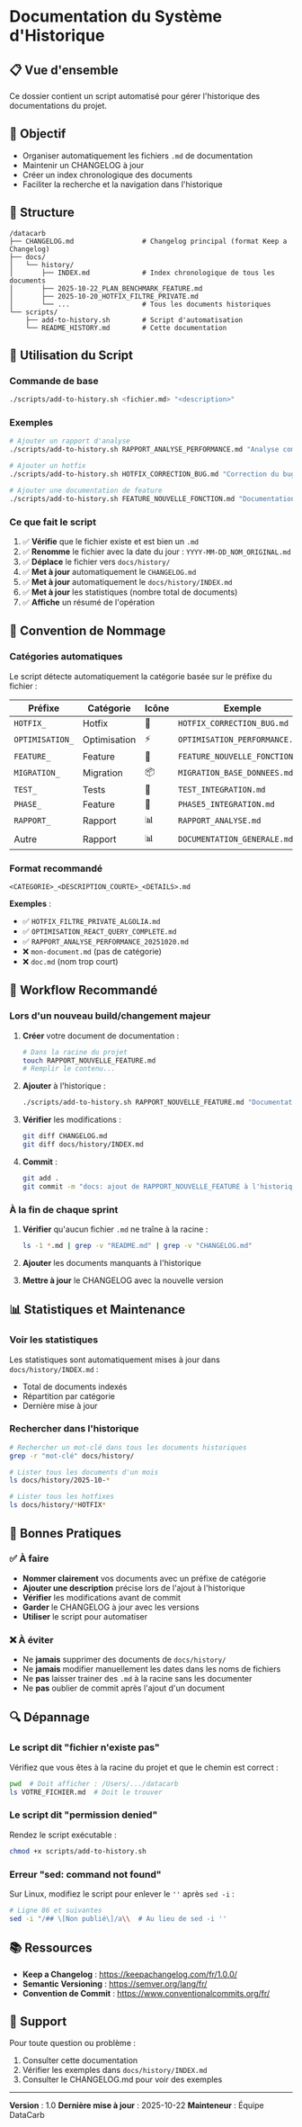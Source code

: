# Documentation du Système d'Historique

## 📋 Vue d'ensemble

Ce dossier contient un script automatisé pour gérer l'historique des documentations du projet.

## 🎯 Objectif

- Organiser automatiquement les fichiers `.md` de documentation
- Maintenir un CHANGELOG à jour
- Créer un index chronologique des documents
- Faciliter la recherche et la navigation dans l'historique

## 📁 Structure

```
/datacarb
├── CHANGELOG.md                 # Changelog principal (format Keep a Changelog)
├── docs/
│   └── history/
│       ├── INDEX.md             # Index chronologique de tous les documents
│       ├── 2025-10-22_PLAN_BENCHMARK_FEATURE.md
│       ├── 2025-10-20_HOTFIX_FILTRE_PRIVATE.md
│       └── ...                  # Tous les documents historiques
└── scripts/
    ├── add-to-history.sh        # Script d'automatisation
    └── README_HISTORY.md        # Cette documentation
```

## 🚀 Utilisation du Script

### Commande de base

```bash
./scripts/add-to-history.sh <fichier.md> "<description>"
```

### Exemples

```bash
# Ajouter un rapport d'analyse
./scripts/add-to-history.sh RAPPORT_ANALYSE_PERFORMANCE.md "Analyse complète des performances"

# Ajouter un hotfix
./scripts/add-to-history.sh HOTFIX_CORRECTION_BUG.md "Correction du bug de synchronisation"

# Ajouter une documentation de feature
./scripts/add-to-history.sh FEATURE_NOUVELLE_FONCTION.md "Documentation de la nouvelle fonctionnalité XYZ"
```

### Ce que fait le script

1. ✅ **Vérifie** que le fichier existe et est bien un `.md`
2. ✅ **Renomme** le fichier avec la date du jour : `YYYY-MM-DD_NOM_ORIGINAL.md`
3. ✅ **Déplace** le fichier vers `docs/history/`
4. ✅ **Met à jour** automatiquement le `CHANGELOG.md`
5. ✅ **Met à jour** automatiquement le `docs/history/INDEX.md`
6. ✅ **Met à jour** les statistiques (nombre total de documents)
7. ✅ **Affiche** un résumé de l'opération

## 📝 Convention de Nommage

### Catégories automatiques

Le script détecte automatiquement la catégorie basée sur le préfixe du fichier :

| Préfixe | Catégorie | Icône | Exemple |
|---------|-----------|-------|---------|
| `HOTFIX_` | Hotfix | 🐛 | `HOTFIX_CORRECTION_BUG.md` |
| `OPTIMISATION_` | Optimisation | ⚡ | `OPTIMISATION_PERFORMANCE.md` |
| `FEATURE_` | Feature | 🎯 | `FEATURE_NOUVELLE_FONCTION.md` |
| `MIGRATION_` | Migration | 📦 | `MIGRATION_BASE_DONNEES.md` |
| `TEST_` | Tests | 🧪 | `TEST_INTEGRATION.md` |
| `PHASE_` | Feature | 🎯 | `PHASE5_INTEGRATION.md` |
| `RAPPORT_` | Rapport | 📊 | `RAPPORT_ANALYSE.md` |
| Autre | Rapport | 📊 | `DOCUMENTATION_GENERALE.md` |

### Format recommandé

```
<CATEGORIE>_<DESCRIPTION_COURTE>_<DETAILS>.md
```

**Exemples** :
- ✅ `HOTFIX_FILTRE_PRIVATE_ALGOLIA.md`
- ✅ `OPTIMISATION_REACT_QUERY_COMPLETE.md`
- ✅ `RAPPORT_ANALYSE_PERFORMANCE_20251020.md`
- ❌ `mon-document.md` (pas de catégorie)
- ❌ `doc.md` (nom trop court)

## 🔄 Workflow Recommandé

### Lors d'un nouveau build/changement majeur

1. **Créer** votre document de documentation :
   ```bash
   # Dans la racine du projet
   touch RAPPORT_NOUVELLE_FEATURE.md
   # Remplir le contenu...
   ```

2. **Ajouter** à l'historique :
   ```bash
   ./scripts/add-to-history.sh RAPPORT_NOUVELLE_FEATURE.md "Documentation complète de la nouvelle feature XYZ"
   ```

3. **Vérifier** les modifications :
   ```bash
   git diff CHANGELOG.md
   git diff docs/history/INDEX.md
   ```

4. **Commit** :
   ```bash
   git add .
   git commit -m "docs: ajout de RAPPORT_NOUVELLE_FEATURE à l'historique"
   ```

### À la fin de chaque sprint

1. **Vérifier** qu'aucun fichier `.md` ne traîne à la racine :
   ```bash
   ls -1 *.md | grep -v "README.md" | grep -v "CHANGELOG.md"
   ```

2. **Ajouter** les documents manquants à l'historique

3. **Mettre à jour** le CHANGELOG avec la nouvelle version

## 📊 Statistiques et Maintenance

### Voir les statistiques

Les statistiques sont automatiquement mises à jour dans `docs/history/INDEX.md` :
- Total de documents indexés
- Répartition par catégorie
- Dernière mise à jour

### Rechercher dans l'historique

```bash
# Rechercher un mot-clé dans tous les documents historiques
grep -r "mot-clé" docs/history/

# Lister tous les documents d'un mois
ls docs/history/2025-10-*

# Lister tous les hotfixes
ls docs/history/*HOTFIX*
```

## 🎯 Bonnes Pratiques

### ✅ À faire

- **Nommer clairement** vos documents avec un préfixe de catégorie
- **Ajouter une description** précise lors de l'ajout à l'historique
- **Vérifier** les modifications avant de commit
- **Garder** le CHANGELOG à jour avec les versions
- **Utiliser** le script pour automatiser

### ❌ À éviter

- Ne **jamais** supprimer des documents de `docs/history/`
- Ne **jamais** modifier manuellement les dates dans les noms de fichiers
- Ne **pas** laisser trainer des `.md` à la racine sans les documenter
- Ne **pas** oublier de commit après l'ajout d'un document

## 🔍 Dépannage

### Le script dit "fichier n'existe pas"

Vérifiez que vous êtes à la racine du projet et que le chemin est correct :
```bash
pwd  # Doit afficher : /Users/.../datacarb
ls VOTRE_FICHIER.md  # Doit le trouver
```

### Le script dit "permission denied"

Rendez le script exécutable :
```bash
chmod +x scripts/add-to-history.sh
```

### Erreur "sed: command not found"

Sur Linux, modifiez le script pour enlever le `''` après `sed -i` :
```bash
# Ligne 86 et suivantes
sed -i "/## \[Non publié\]/a\\  # Au lieu de sed -i ''
```

## 📚 Ressources

- **Keep a Changelog** : https://keepachangelog.com/fr/1.0.0/
- **Semantic Versioning** : https://semver.org/lang/fr/
- **Convention de Commit** : https://www.conventionalcommits.org/fr/

## 🤝 Support

Pour toute question ou problème :
1. Consulter cette documentation
2. Vérifier les exemples dans `docs/history/INDEX.md`
3. Consulter le CHANGELOG.md pour voir des exemples

---

**Version** : 1.0
**Dernière mise à jour** : 2025-10-22
**Mainteneur** : Équipe DataCarb


